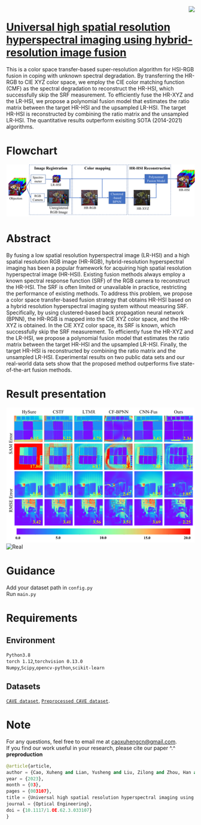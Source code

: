 <img align="right" src="https://www.spiedigitallibrary.org/images/journals/VolumeCovers/OE_InProgress_270_350.jpg"/>  

# [Universal high spatial resolution hyperspectral imaging using hybrid-resolution image fusion](https://doi.org/10.1117/1.OE.62.3.033107)  

This is a color space transfer-based super-resolution algorithm for HSI-RGB fusion in coping with unknown spectral degradation. By transferring the HR-RGB to CIE XYZ color space, we employ the CIE color matching function (CMF) as the spectral degradation to reconstruct the HR-HSI, which successfully skip the SRF measurement. To efficiently fuse the HR-XYZ and the LR-HSI, we propose a polynomial fusion model that estimates the ratio matrix between the target HR-HSI and the upsampled LR-HSI. The target HR-HSI is reconstructed by combining the ratio matrix and the unsampled LR-HSI. The quantitative results outperform exisiting SOTA (2014-2021) algorithms. 
  
   
   

# Flowchart
![Flowchart](https://github.com/Caoxuheng/imgs/blob/main/oeuhif.png)  
# Abstract  
By fusing a low spatial resolution hyperspectral image (LR-HSI) and a high spatial resolution RGB image (HR-RGB), hybrid-resolution hyperspectral imaging has been a popular framework for acquiring high spatial resolution hyperspectral image (HR-HSI). Existing fusion methods always employ a known spectral response function (SRF) of the RGB camera to reconstruct the HR-HSI. The SRF is often limited or unavailable in practice, restricting the performance of existing methods. To address this problem, we propose a color space transfer-based fusion strategy that obtains HR-HSI based on a hybrid resolution hyperspectral imaging system without measuring SRF. Specifically, by using clustered-based back propagation neural network (BPNN), the HR-RGB is mapped into the CIE XYZ color space, and the HR-XYZ is obtained. In the CIE XYZ color space, its SRF is known, which successfully skip the SRF measurement. To efficiently fuse the HR-XYZ and the LR-HSI, we propose a polynomial fusion model that estimates the ratio matrix between the target HR-HSI and the upsampled LR-HSI. Finally, the target HR-HSI is reconstructed by combining the ratio matrix and the unsampled LR-HSI. Experimental results on two public data sets and our real-world data sets show that the proposed method outperforms five state-of-the-art fusion methods.  
# Result presentation  
![Simulate](https://github.com/Caoxuheng/imgs/blob/main/uhif_simu.png)
![Real](https://github.com/Caoxuheng/imgs/blob/main/uhif_real.png)  
# Guidance
Add your dataset path in `config.py`  
Run `main.py`  
# Requirements
## Environment
`Python3.8`  
`torch 1.12`,`torchvision 0.13.0`  
`Numpy`,`Scipy`,`opencv-python`,`scikit-learn`  

## Datasets
[`CAVE dataset`](https://www1.cs.columbia.edu/CAVE/databases/multispectral/), 
 [`Preprocessed CAVE dataset`](https://aistudio.baidu.com/aistudio/datasetdetail/147509).
# Note
For any questions, feel free to email me at caoxuhengcn@gmail.com.  
If you find our work useful in your research, please cite our paper ^.^  
**preproduction**  
```python  
@article{article,
author = {Cao, Xuheng and Lian, Yusheng and Liu, Zilong and Zhou, Han and Bin, Wang and Huang, Beiqing and Zhang, Wan},
year = {2023},
month = {03},
pages = {003107},
title = {Universal high spatial resolution hyperspectral imaging using hybrid-resolution image fusion},
journal = {Optical Engineering},
doi = {10.1117/1.OE.62.3.033107}
}

